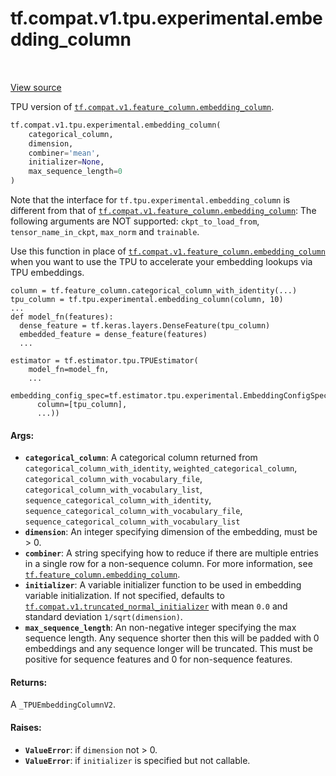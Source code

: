 <div itemscope itemtype="http://developers.google.com/ReferenceObject">
<meta itemprop="name" content="tf.compat.v1.tpu.experimental.embedding_column" />
<meta itemprop="path" content="Stable" />
</div>

# tf.compat.v1.tpu.experimental.embedding_column

<!-- Insert buttons -->

<table class="tfo-notebook-buttons tfo-api" align="left">
</table>

<a target="_blank" href="/code/stable/tensorflow/python/tpu/feature_column_v2.py">View source</a>



<!-- Start diff -->
TPU version of <a href="../../../../../tf/feature_column/embedding_column.md"><code>tf.compat.v1.feature_column.embedding_column</code></a>.

``` python
tf.compat.v1.tpu.experimental.embedding_column(
    categorical_column,
    dimension,
    combiner='mean',
    initializer=None,
    max_sequence_length=0
)
```



<!-- Placeholder for "Used in" -->

Note that the interface for `tf.tpu.experimental.embedding_column` is
different from that of <a href="../../../../../tf/feature_column/embedding_column.md"><code>tf.compat.v1.feature_column.embedding_column</code></a>: The
following arguments are NOT supported: `ckpt_to_load_from`,
`tensor_name_in_ckpt`, `max_norm` and `trainable`.

Use this function in place of <a href="../../../../../tf/feature_column/embedding_column.md"><code>tf.compat.v1.feature_column.embedding_column</code></a>
when you want to use the TPU to accelerate your embedding lookups via TPU
embeddings.

```
column = tf.feature_column.categorical_column_with_identity(...)
tpu_column = tf.tpu.experimental.embedding_column(column, 10)
...
def model_fn(features):
  dense_feature = tf.keras.layers.DenseFeature(tpu_column)
  embedded_feature = dense_feature(features)
  ...

estimator = tf.estimator.tpu.TPUEstimator(
    model_fn=model_fn,
    ...
    embedding_config_spec=tf.estimator.tpu.experimental.EmbeddingConfigSpec(
      column=[tpu_column],
      ...))
```

#### Args:


* <b>`categorical_column`</b>: A categorical column returned from
    `categorical_column_with_identity`, `weighted_categorical_column`,
    `categorical_column_with_vocabulary_file`,
    `categorical_column_with_vocabulary_list`,
    `sequence_categorical_column_with_identity`,
    `sequence_categorical_column_with_vocabulary_file`,
    `sequence_categorical_column_with_vocabulary_list`
* <b>`dimension`</b>: An integer specifying dimension of the embedding, must be > 0.
* <b>`combiner`</b>: A string specifying how to reduce if there are multiple entries
  in a single row for a non-sequence column. For more information, see
  <a href="../../../../../tf/feature_column/embedding_column.md"><code>tf.feature_column.embedding_column</code></a>.
* <b>`initializer`</b>: A variable initializer function to be used in embedding
  variable initialization. If not specified, defaults to
  <a href="../../../../../tf/compat/v1/truncated_normal_initializer.md"><code>tf.compat.v1.truncated_normal_initializer</code></a> with mean `0.0` and
  standard deviation `1/sqrt(dimension)`.
* <b>`max_sequence_length`</b>: An non-negative integer specifying the max sequence
  length. Any sequence shorter then this will be padded with 0 embeddings
  and any sequence longer will be truncated. This must be positive for
  sequence features and 0 for non-sequence features.


#### Returns:

A  `_TPUEmbeddingColumnV2`.



#### Raises:


* <b>`ValueError`</b>: if `dimension` not > 0.
* <b>`ValueError`</b>: if `initializer` is specified but not callable.